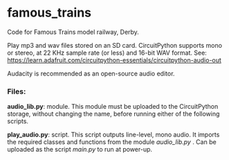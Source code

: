 # famous_trains
Code for Famous Trains model railway, Derby.

Play mp3 and wav files stored on an SD card. CircuitPython supports mono or stereo, at 22 KHz sample rate (or less) and 16-bit WAV format. See: https://learn.adafruit.com/circuitpython-essentials/circuitpython-audio-out

Audacity is recommended as an open-source audio editor.

### Files:

**audio_lib.py**: module. This module must be uploaded to the CircuitPython storage, without changing the name, before running either of the following scripts.

**play_audio.py**: script. This script outputs line-level, mono audio. It imports the required classes and functions from the module *audio_lib.py* . Can be uploaded as the script *main.py* to run at power-up.
